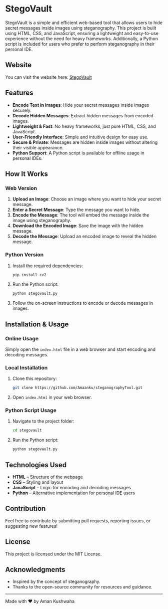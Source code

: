 # StegoVault

StegoVault is a simple and efficient web-based tool that allows users to hide secret messages inside images using steganography. This project is built using HTML, CSS, and JavaScript, ensuring a lightweight and easy-to-use experience without the need for heavy frameworks. Additionally, a Python script is included for users who prefer to perform steganography in their personal IDE.

## Website

You can visit the website here: [StegoVault](https://amaanku.github.io/steganographyTool/)

## Features
- **Encode Text in Images**: Hide your secret messages inside images securely.
- **Decode Hidden Messages**: Extract hidden messages from encoded images.
- **Lightweight & Fast**: No heavy frameworks, just pure HTML, CSS, and JavaScript.
- **User-Friendly Interface**: Simple and intuitive design for easy use.
- **Secure & Private**: Messages are hidden inside images without altering their visible appearance.
- **Python Support**: A Python script is available for offline usage in personal IDEs.

## How It Works
### Web Version
1. **Upload an Image**: Choose an image where you want to hide your secret message.
2. **Enter a Secret Message**: Type the message you want to hide.
3. **Encode the Message**: The tool will embed the message inside the image using steganography.
4. **Download the Encoded Image**: Save the image with the hidden message.
5. **Decode the Message**: Upload an encoded image to reveal the hidden message.

### Python Version
1. Install the required dependencies:
   ```bash
   pip install cv2
   ```
2. Run the Python script:
   ```bash
   python stegovault.py
   ```
3. Follow the on-screen instructions to encode or decode messages in images.

## Installation & Usage
### Online Usage
Simply open the `index.html` file in a web browser and start encoding and decoding messages.

### Local Installation
1. Clone this repository:
   ```bash
   git clone https://github.com/Amaanku/steganographyTool.git
   ```
2. Open `index.html` in your web browser.

### Python Script Usage
1. Navigate to the project folder:
   ```bash
   cd stegovault
   ```
2. Run the Python script:
   ```bash
   python stegovault.py
   ```

## Technologies Used
- **HTML** – Structure of the webpage
- **CSS** – Styling and layout
- **JavaScript** – Logic for encoding and decoding messages
- **Python** – Alternative implementation for personal IDE users

## Contribution
Feel free to contribute by submitting pull requests, reporting issues, or suggesting new features!

## License
This project is licensed under the MIT License.

## Acknowledgments
- Inspired by the concept of steganography.
- Thanks to the open-source community for resources and guidance.

---
Made with ❤️ by Aman Kushwaha
